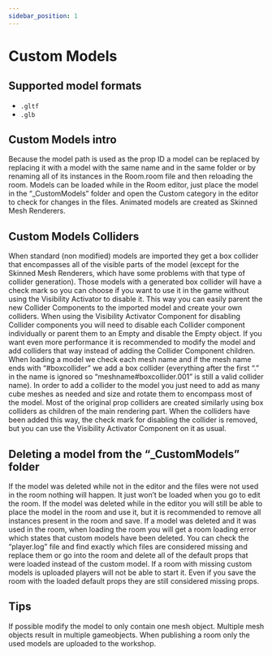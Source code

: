 ```yaml
---
sidebar_position: 1
---
```


# Custom Models

## Supported model formats

- `.gltf`
- `.glb`

## Custom Models intro

Because the model path is used as the prop ID a model can be replaced by replacing it with a model with the same name and in the same folder or by renaming all of its instances in the Room.room file and then reloading the room. Models can be loaded while in the Room editor, just place the model in the “_CustomModels” folder and open the Custom category in the editor to check for changes in the files. Animated models are created as Skinned Mesh Renderers.

## Custom Models Colliders

When standard (non modified) models are imported they get a box collider that encompasses all of the visible parts of the model (except for the Skinned Mesh Renderers, which have some problems with that type of collider generation). Those models with a generated box collider will have a check mark so you can choose if you want to use it in the game without using the Visibility Activator to disable it. This way you can easily parent the new Collider Components to the imported model and create your own colliders. When using the Visibility Activator Component for disabling Collider components you will need to disable each Collider component individually or parent them to an Empty and disable the Empty object. If you want even more performance it is recommended to modify the model and add colliders that way instead of adding the Collider Component children. When loading a model we check each mesh name and if the mesh name ends with “#boxcollider” we add a box collider (everything after the first “.” in the name is ignored so “meshname#boxcollider.001” is still a valid collider name). In order to add a collider to the model you just need to add as many cube meshes as needed and size and rotate them to encompass most of the model. Most of the original prop colliders are created similarly using box colliders as children of the main rendering part. When the colliders have been added this way, the check mark for disabling the collider is removed, but you can use the Visibility Activator Component on it as usual.

## Deleting a model from the “_CustomModels” folder

If the model was deleted while not in the editor and the files were not used in the room nothing will happen. It just won’t be loaded when you go to edit the room. If the model was deleted while in the editor you will still be able to place the model in the room and use it, but it is recommended to remove all instances present in the room and save. If a model was deleted and it was used in the room, when loading the room you will get a room loading error which states that custom models have been deleted. You can check the “player.log” file and find exactly which files are considered missing and replace them or go into the room and delete all of the default props that were loaded instead of the custom model. If a room with missing custom models is uploaded players will not be able to start it. Even if you save the room with the loaded default props they are still considered missing props.

## Tips
If possible modify the model to only contain one mesh object. Multiple mesh objects result in multiple gameobjects. When publishing a room only the used models are uploaded to the workshop.